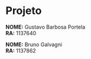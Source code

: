 # Projeto

**NOME:** Gustavo Barbosa Portela  
**RA:** 1137640  

**NOME:** Bruno Galvagni  
**RA:** 1137862  